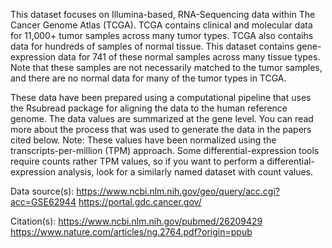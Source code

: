 This dataset focuses on Illumina-based, RNA-Sequencing data within The Cancer Genome Atlas (TCGA). TCGA contains clinical and molecular data for 11,000+ tumor samples across many tumor types. TCGA also contaihs data for hundreds of samples of normal tissue. This dataset contains gene-expression data for 741 of these normal samples across many tissue types. Note that these samples are not necessarily matched to the tumor samples, and there are no normal data for many of the tumor types in TCGA.

These data have been prepared using a computational pipeline that uses the Rsubread package for aligning the data to the human reference genome. The data values are summarized at the gene level. You can read more about the process that was used to generate the data in the papers cited below. Note: These values have been normalized using the transcripts-per-million (TPM) approach. Some differential-expression tools require counts rather TPM values, so if you want to perform a differential-expression analysis, look for a similarly named dataset with count values.

Data source(s):
https://www.ncbi.nlm.nih.gov/geo/query/acc.cgi?acc=GSE62944
https://portal.gdc.cancer.gov/

Citation(s):
https://www.ncbi.nlm.nih.gov/pubmed/26209429
https://www.nature.com/articles/ng.2764.pdf?origin=ppub
